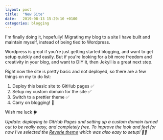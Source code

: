 ```yaml
---
layout: post
title:  "New Site"
date:   2019-08-13 15:29:10 +0100
categories: blogging
---
```


I'm finally doing it, hopefully! Migrating my blog to a site I have built and maintain myself, instead of being tied to Wordpress.

Wordpress is great if you're just getting started blogging, and want to get setup quickly and easily. But if you're looking for a bit more freedom and creativity in your blog, and want to DIY it, then Jekyll is a great next step.

Right now the site is pretty basic and not deployed, so there are a few things on my to do list:

1. Deploy this basic site to GitHub pages ✅
2. Setup my custom domain for the site ✅
3. Switch to a prettier theme ✅
4. Carry on blogging! 🔮

Wish me luck 🍀

_Update: deploying to GitHub Pages and setting up a custom domain turned out to be really easy, and completely free. To improve the look and feel for now I've selected the [Reverie theme](https://jekyllthemes.io/theme/reverie) which was also easy to setup! 🙌🏻_
